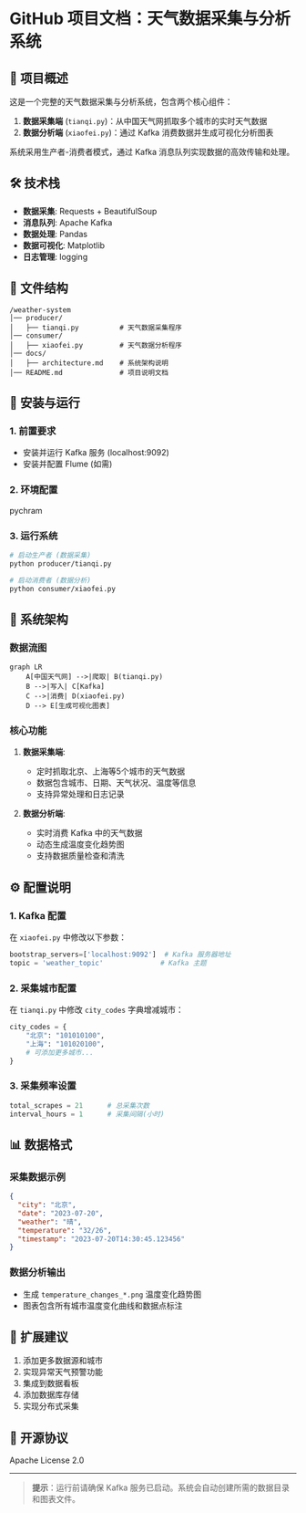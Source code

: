 # GitHub 项目文档：天气数据采集与分析系统

## 📌 项目概述
这是一个完整的天气数据采集与分析系统，包含两个核心组件：
1. **数据采集端** (`tianqi.py`)：从中国天气网抓取多个城市的实时天气数据
2. **数据分析端** (`xiaofei.py`)：通过 Kafka 消费数据并生成可视化分析图表

系统采用生产者-消费者模式，通过 Kafka 消息队列实现数据的高效传输和处理。

## 🛠️ 技术栈
- **数据采集**: Requests + BeautifulSoup
- **消息队列**: Apache Kafka
- **数据处理**: Pandas
- **数据可视化**: Matplotlib
- **日志管理**: logging

## 📂 文件结构
```
/weather-system
│── producer/
│   ├── tianqi.py          # 天气数据采集程序
│── consumer/
│   ├── xiaofei.py         # 天气数据分析程序
│── docs/
│   ├── architecture.md    # 系统架构说明
│── README.md              # 项目说明文档

```

## 🔧 安装与运行

### 1. 前置要求
- 安装并运行 Kafka 服务 (localhost:9092)
- 安装并配置 Flume (如需)

### 2. 环境配置
pychram

### 3. 运行系统
```bash
# 启动生产者 (数据采集)
python producer/tianqi.py

# 启动消费者 (数据分析)
python consumer/xiaofei.py
```

## 🧠 系统架构

### 数据流图
```mermaid
graph LR
    A[中国天气网] -->|爬取| B(tianqi.py)
    B -->|写入| C[Kafka]
    C -->|消费| D(xiaofei.py)
    D --> E[生成可视化图表]
```

### 核心功能
1. **数据采集端**:
   - 定时抓取北京、上海等5个城市的天气数据
   - 数据包含城市、日期、天气状况、温度等信息
   - 支持异常处理和日志记录

2. **数据分析端**:
   - 实时消费 Kafka 中的天气数据
   - 动态生成温度变化趋势图
   - 支持数据质量检查和清洗

## ⚙️ 配置说明

### 1. Kafka 配置
在 `xiaofei.py` 中修改以下参数：
```python
bootstrap_servers=['localhost:9092']  # Kafka 服务器地址
topic = 'weather_topic'              # Kafka 主题
```

### 2. 采集城市配置
在 `tianqi.py` 中修改 `city_codes` 字典增减城市：
```python
city_codes = {
    "北京": "101010100",
    "上海": "101020100",
    # 可添加更多城市...
}
```

### 3. 采集频率设置
```python
total_scrapes = 21      # 总采集次数
interval_hours = 1      # 采集间隔(小时)
```

## 📊 数据格式

### 采集数据示例
```json
{
  "city": "北京",
  "date": "2023-07-20",
  "weather": "晴",
  "temperature": "32/26",
  "timestamp": "2023-07-20T14:30:45.123456"
}
```

### 数据分析输出
- 生成 `temperature_changes_*.png` 温度变化趋势图
- 图表包含所有城市温度变化曲线和数据点标注

## 🚀 扩展建议
1. 添加更多数据源和城市
2. 实现异常天气预警功能
3. 集成到数据看板
4. 添加数据库存储
5. 实现分布式采集

## 📜 开源协议
Apache License 2.0

---

> **提示**：运行前请确保 Kafka 服务已启动。系统会自动创建所需的数据目录和图表文件。
